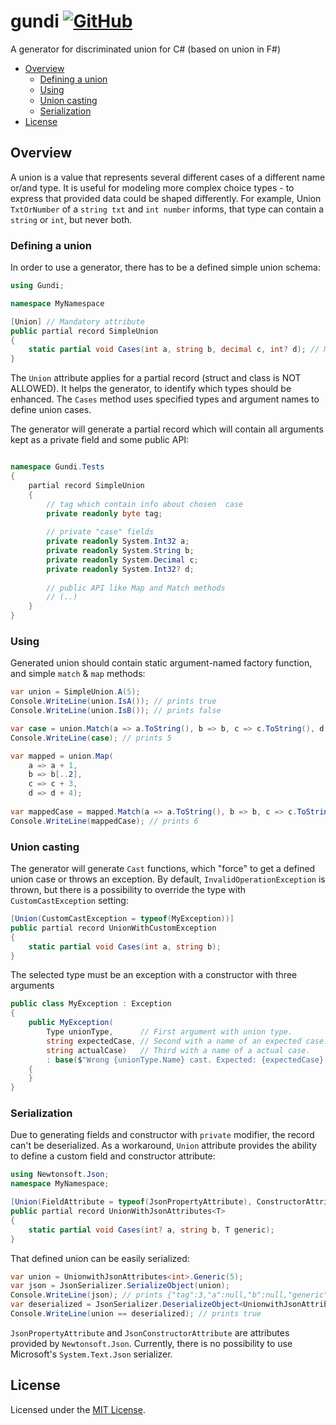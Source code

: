 # gundi [![GitHub](https://img.shields.io/github/license/lukaszkrzywizna/gundi)](/LICENSE)

A generator for discriminated union for C# (based on union in F#)

- [Overview](#overview)
    - [Defining a union](#defining-a-union)
    - [Using](#using)
    - [Union casting](#union-casting)
    - [Serialization](#serialization)
- [License](#license)

## Overview

A union is a value that represents several different cases of a different name or/and type. It is useful for modeling
more complex choice types - to express that provided data could be shaped differently. For example, Union `TxtOrNumber`
of a `string txt` and `int number` informs, that type can contain a `string` or `int`, but never both.

### Defining a union

In order to use a generator, there has to be a defined simple union schema:

```csharp
using Gundi;

namespace MyNamespace

[Union] // Mandatory attribute
public partial record SimpleUnion
{
    static partial void Cases(int a, string b, decimal c, int? d); // Mandatory function. `static partial void Cases` is a must-have
}
```

The `Union` attribute applies for a partial record (struct and class is NOT ALLOWED). It helps the generator, to
identify which types should be enhanced. The `Cases` method uses specified types and argument names to define union
cases.

The generator will generate a partial record which will contain all arguments kept as a private field and some public
API:

```csharp

namespace Gundi.Tests
{
    partial record SimpleUnion
    {
        // tag which contain info about chosen  case
        private readonly byte tag;
        
        // private "case" fields
        private readonly System.Int32 a;
        private readonly System.String b;
        private readonly System.Decimal c;
        private readonly System.Int32? d;
        
        // public API like Map and Match methods
        // (..)
    }
}
```

### Using

Generated union should contain static argument-named factory function, and simple `match` & `map` methods:

```csharp
var union = SimpleUnion.A(5);
Console.WriteLine(union.IsA()); // prints true
Console.WriteLine(union.IsB()); // prints false

var case = union.Match(a => a.ToString(), b => b, c => c.ToString(), d => d.ToString());
Console.WriteLine(case); // prints 5

var mapped = union.Map(
    a => a + 1,
    b => b[..2],
    c => c + 3,
    d => d + 4);
    
var mappedCase = mapped.Match(a => a.ToString(), b => b, c => c.ToString(), d => d.ToString());
Console.WriteLine(mappedCase); // prints 6

```

### Union casting

The generator will generate `Cast` functions, which "force" to get a defined union case or throws an exception. By
default, `InvalidOperationException` is thrown, but there is a possibility to override the type
with `CustomCastException` setting:

```csharp
[Union(CustomCastException = typeof(MyException))]
public partial record UnionWithCustomException
{
    static partial void Cases(int a, string b);
}
```

The selected type must be an exception with a constructor with three arguments

```csharp
public class MyException : Exception
{
    public MyException(
        Type unionType,      // First argument with union type.
        string expectedCase, // Second with a name of an expected case.
        string actualCase)   // Third with a name of a actual case.
        : base($"Wrong {unionType.Name} cast. Expected: {expectedCase}, Actual: {actualCase}")
    {
    }
}
```

### Serialization

Due to generating fields and constructor with `private` modifier, the record can't be deserialized. As a
workaround, `Union` attribute provides the ability to define a custom field and constructor attribute:

```csharp
using Newtonsoft.Json; 
namespace MyNamespace;

[Union(FieldAttribute = typeof(JsonPropertyAttribute), ConstructorAttribute = typeof(JsonConstructorAttribute))]
public partial record UnionWithJsonAttributes<T>
{
    static partial void Cases(int? a, string b, T generic);
}
```

That defined union can be easily serialized:

```csharp
var union = UnionwithJsonAttributes<int>.Generic(5);
var json = JsonSerializer.SerializeObject(union);
Console.WriteLine(json); // prints {"tag":3,"a":null,"b":null,"generic":5}
var deserialized = JsonSerializer.DeserializeObject<UnionwithJsonAttributes<int>>(json);
Console.WriteLine(union == deserialized); // prints true
```

`JsonPropertyAttribute` and `JsonConstructorAttribute` are attributes provided by `Newtonsoft.Json`. Currently, there is
no possibility to use Microsoft's `System.Text.Json` serializer.

## License

Licensed under the [MIT License](LICENSE.txt).

